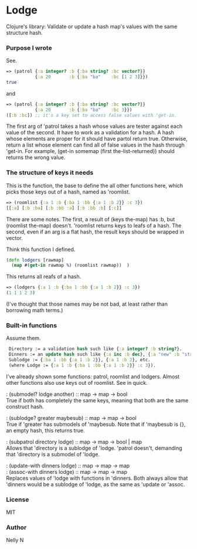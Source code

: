 # Lodge
Clojure's library: Validate or update a hash map's values with the same structure hash.


### Purpose I wrote
See.

```clj
=> (patrol {:a integer? :b {:ba string? :bc vector?}}
           {:a 20       :b {:ba "ba"    :bc [1 2 3]}})
true
```

and

```clj
=> (patrol {:a integer? :b {:ba string? :bc vector?}}
           {:a 20       :b {:ba "ba"    :bc 3}})
([:b :bc]) ;; it's a key set to access false values with 'get-in.
```

The first arg of 'patrol takes a hash whose values are tester against each value of the second. It have to work as a validation for a hash. A hash whose elements are proper for it should have partol return true. Otherwise, return a list whose element can find all of false values in the hash through 'get-in. For example, (get-in somemap (first the-list-returned)) should returns the wrong value.


### The structure of keys it needs
This is the function, the base to define the all other functions here, which picks those keys out of a hash, named as 'roomlist.

```clj
=> (roomlist {:a 1 :b {:ba 1 :bb {:a 1 :b 2}} :c 3})
[[:a] [:b :ba] [:b :bb :a] [:b :bb :b] [:c]]
```

There are some notes.
The first, a result of (keys the-map) has :b, but (roomlist the-map) doesn't. 'roomlist returns keys to leafs of a hash.
The second, even if an arg is a flat hash, the result keys should be wrapped in vector.

Think this function I defined.

```clj
(defn lodgers [rawmap]
  (map #(get-in rawmap %) (roomlist rawmap))  )
```

This returns all reafs of a hash.

```clj
=> (lodgers {:a 1 :b {:ba 1 :bb {:a 1 :b 2}} :c 3})
(1 1 1 2 3)
```

(I've thought that those names may be not bad, at least rather than borrowing math terms.)


### Built-in functions
Assume them.

```clj
 Directory := a validation hash such like {:a integer? :b string?}.
 Dinners := an update hash such like {:a inc :b dec}, {:a "new" :b "string"}, etc.
 Sublodge := {:ba 1 :bb {:a 1 :b 2}}, {:a 1 :b 2}, etc.
 (where Lodge := {:a 1 :b {:ba 1 :bb {:a 1 :b 2}} :c 3}).
```

I've already shown some functions: patrol, roomlist and lodgers. Almost other functions also use keys out of roomlist. See in quick.

: (submodel? lodge another) :: map -> map -> bool  
 True if both has completely the same keys, meaning that both are the same construct hash.

: (sublodge? greater maybesub) :: map -> map -> bool  
 True if 'greater has submodels of 'maybesub. Note that if 'maybesub is {}, an empty hash, this returns true.

: (subpatrol directory lodge) :: map -> map -> bool | map  
 Allows that 'directory is a sublodge of 'lodge. 'patrol doesn't, demanding that 'directory is a submodel of 'lodge.

: (update-with dinners lodge) :: map -> map -> map  
: (assoc-with  dinners lodge) :: map -> map -> map  
  Replaces values of 'lodge with functions in 'dinners. Both always allow that 'dinners would be a sublodge of 'lodge, as the same as 'update or 'assoc.


### License
MIT


### Author
Nelly N
